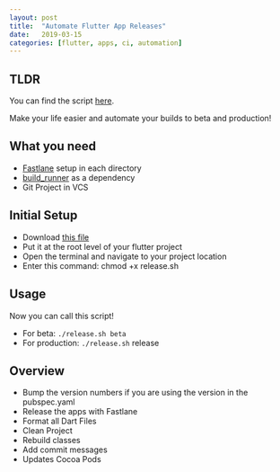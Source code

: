 ```yaml
---
layout: post
title:  "Automate Flutter App Releases"
date:   2019-03-15
categories: [flutter, apps, ci, automation]
---
```


## TLDR

You can find the script [here](https://gist.github.com/AppleEducate/774b36e32d7efa882cca8dd16da6e74c).


<script src="https://gist.github.com/AppleEducate/774b36e32d7efa882cca8dd16da6e74c.js"></script>

Make your life easier and automate your builds to beta and production!

## What you need

- [Fastlane](https://fastlane.tools/) setup in each directory
- [build_runner](https://pub.dartlang.org/packages/build_runner) as a dependency
- Git Project in VCS

## Initial Setup

- Download [this file](https://gist.github.com/AppleEducate/774b36e32d7efa882cca8dd16da6e74c)
- Put it at the root level of your flutter project
- Open the terminal and navigate to your project location
- Enter this command: chmod +x release.sh

## Usage

Now you can call this script!

- For beta: `./release.sh beta`
- For production: `./release.sh` release


## Overview

- Bump the version numbers if you are using the version in the pubspec.yaml
- Release the apps with Fastlane
- Format all Dart Files
- Clean Project
- Rebuild classes
- Add commit messages
- Updates Cocoa Pods